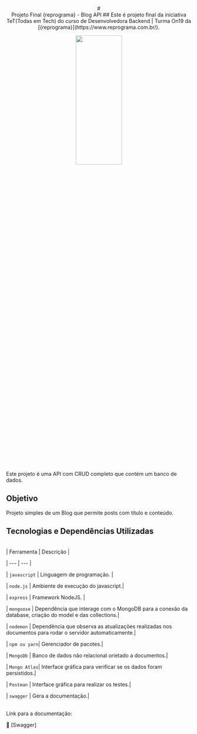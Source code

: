 <p align="center">
# <br> Projeto Final {reprograma} - Blog API
## Este é projeto final da iniciativa TeT(Todas em Tech) do curso de Desenvolvedora Backend | Turma On19 da [{reprograma}](https://www.reprograma.com.br/).

<p align="center">
<img src= "https://reprograma.com.br/assets/img/reprograma-fundos-claros.png" width="50%" height="30%"/>
</p>

Este projeto é uma API com CRUD completo que contém um banco de dados.

## Objetivo
Projeto simples de um Blog que permite posts com título e conteúdo.


## Tecnologias e Dependências Utilizadas
<br>
| Ferramenta   | Descrição |

| --- | --- |

| `javascript` | Linguagem de programação. |

| `node.js`    | Ambiente de execução do javascript.|

| `express`    | Framework NodeJS. |

| `mongoose`   | Dependência que interage com o MongoDB para a conexão da database, criação do model e das collections.|

| `nodemon`    | Dependência que observa as atualizações realizadas nos documentos para rodar o servidor automaticamente.|

| `npm ou yarn`| Gerenciador de pacotes.|

| `MongoDb`    | Banco de dados não relacional orietado a documentos.|

| `Mongo Atlas`| Interface gráfica para verificar se os dados foram persistidos.|

| `Postman`    | Interface gráfica para realizar os testes.|

| `swagger`    | Gera a documentação.|

<br>
Link para a documentação:

📝 [Swagger]

<br>
